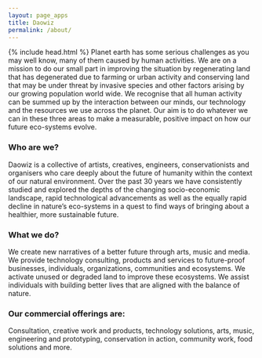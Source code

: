 ```yaml
---
layout: page_apps
title: Daowiz
permalink: /about/
---
```

{% include head.html %}
<a>Planet earth has some serious challenges as you may well know, many of them caused by human activities. We are on a mission to do our small part in improving the situation by regenerating land that has degenerated due to farming or urban activity and conserving land that may be under threat by invasive species and other factors arising by our growing population world wide. We recognise that all human activity can be summed up by the interaction between our minds, our technology and the resources we use across the planet. Our aim is to do whatever we can in these three areas to make a measurable, positive impact on how our future eco-systems evolve.

<h3>Who are we?</h3>
Daowiz is a collective of artists, creatives, engineers, conservationists and organisers who care deeply about the future of humanity within the context of our natural environment. Over the past 30 years we have consistently studied and explored the depths of the changing socio-economic landscape, rapid technological advancements as well as the equally rapid decline in nature’s eco-systems in a quest to find ways of bringing about a healthier, more sustainable future.

<h3>What we do?</h3>
We create new narratives of a better future through arts, music and media.
We provide technology consulting, products and services to future-proof businesses, individuals, organizations, communities and ecosystems.
We activate unused or degraded land to improve these ecosystems.
We assist individuals with building better lives that are aligned with the balance of nature.


<h3>Our commercial offerings are:</h3>
Consultation, creative work and products, technology solutions, arts, music, engineering and prototyping, conservation in action, community work, food solutions and more.
</a>
<!--
<a>Namespace - (Pronounced "Dow~Wiz")</a>
<br>
<a>1. One who is in a way of wizard.</a>
<br>
<a>2. "wizard of a way"</a>
<br>
<a>3. The latest evolution and fusion in a long line of arts, music, performance and technological expressions. A future focused, epic adventure into the imagining of a beautiful tomorrow for all life across the galaxies. A tune of nature written to the kernel of hominideos.
Origin:
chinese, english: from "Dao"(The way) and "Wiz" (Shortened, Wizard)</a>
<br>
<a>Origin:</a>
<br>
<a>chinese, english: from "Dao"(The way) and "Wiz" (Shortened, Wizard)<a></p>
<br>
<hr>
-->
